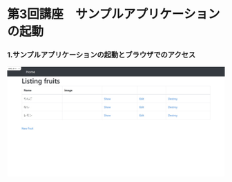 # 第3回講座　サンプルアプリケーションの起動

### 1.サンプルアプリケーションの起動とブラウザでのアクセス

![ブラウザ接続確認](image/lecture03_1_ブラウザ接続確認.jpg)





